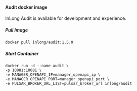 #### Audit docker image
InLong Audit is available for development and experience.

##### Pull Image
```
docker pull inlong/audit:1.5.0
```

##### Start Container
```
docker run -d --name audit \
-p 10081:10081 \
-e MANAGER_OPENAPI_IP=manager_openapi_ip \
-e MANAGER_OPENAPI_PORT=manager_openapi_port \
-e PULSAR_BROKER_URL_LIST=pulsar_broker_url inlong/audit
```